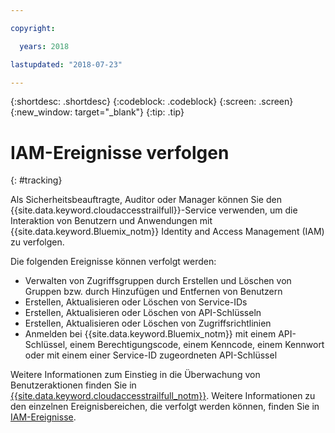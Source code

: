 ```yaml
---

copyright:

  years: 2018

lastupdated: "2018-07-23"

---
```


{:shortdesc: .shortdesc}
{:codeblock: .codeblock}
{:screen: .screen}
{:new_window: target="_blank"}
{:tip: .tip}

# IAM-Ereignisse verfolgen
{: #tracking}

Als Sicherheitsbeauftragte, Auditor oder Manager können Sie den {{site.data.keyword.cloudaccesstrailfull}}-Service verwenden, um die Interaktion von Benutzern und Anwendungen mit {{site.data.keyword.Bluemix_notm}} Identity and Access Management (IAM) zu verfolgen. 

Die folgenden Ereignisse können verfolgt werden:

* Verwalten von Zugriffsgruppen durch Erstellen und Löschen von Gruppen bzw. durch Hinzufügen und Entfernen von Benutzern
* Erstellen, Aktualisieren oder Löschen von Service-IDs
* Erstellen, Aktualisieren oder Löschen von API-Schlüsseln
* Erstellen, Aktualisieren oder Löschen von Zugriffsrichtlinien
* Anmelden bei {{site.data.keyword.Bluemix_notm}} mit einem API-Schlüssel, einem Berechtigungscode, einem Kenncode, einem Kennwort oder mit einem einer Service-ID zugeordneten API-Schlüssel

Weitere Informationen zum Einstieg in die Überwachung von Benutzeraktionen finden Sie in [{{site.data.keyword.cloudaccesstrailfull_notm}}](/docs/services/cloud-activity-tracker/index.html#getting-started-with-cla). Weitere Informationen zu den einzelnen Ereignisbereichen, die verfolgt werden können, finden Sie in [IAM-Ereignisse](/docs/services/cloud-activity-tracker/services/at_events_iam.html).
